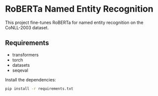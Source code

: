# RoBERTa Named Entity Recognition

This project fine-tunes RoBERTa for named entity recognition on the CoNLL-2003 dataset.

## Requirements

- transformers
- torch
- datasets
- seqeval

Install the dependencies:

```bash
pip install -r requirements.txt
